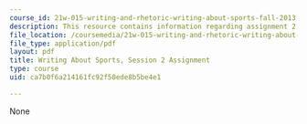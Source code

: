 ```yaml
---
course_id: 21w-015-writing-and-rhetoric-writing-about-sports-fall-2013
description: This resource contains information regarding assignment 2.
file_location: /coursemedia/21w-015-writing-and-rhetoric-writing-about-sports-fall-2013/ca7b0f6a214161fc92f50ede8b5be4e1_MIT21W_015F13_Assignment2.pdf
file_type: application/pdf
layout: pdf
title: Writing About Sports, Session 2 Assignment
type: course
uid: ca7b0f6a214161fc92f50ede8b5be4e1

---
```

None